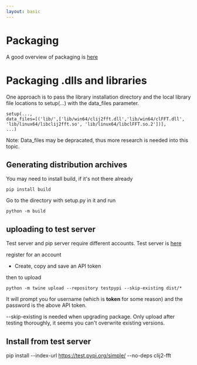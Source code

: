 ```yaml
---
layout: basic
---
```


# Packaging 

A good overview of packaging is [here](https://packaging.python.org/en/latest/tutorials/packaging-projects/)

# Packaging .dlls and libraries

One approach is to pass the library installation directory and the local library file locations to setup(...) with the data_files parameter.

```
setup(...,
data_files=[('lib/',['lib/win64/clij2fft.dll','lib/win64/clFFT.dll', 'lib/linux64/libclij2fft.so', 'lib/linux64/libclFFT.so.2'])],
...)
```

Note:  Data_files may be depracated, thus more research is needed into this topic.

## Generating distribution archives

You may need to install build, if it's not there already

```
pip install build
```

Go to the directory with setup.py in it and run


```
python -m build
```

## uploading to test server

Test server and pip server require different accounts.
Test server is [here](https://test.pypi.org/manage/projects/)

register for an account

* Create, copy and save an API token

then to upload

```
python -m twine upload --repository testpypi --skip-existing dist/*
```

It will prompt you for username (which is __token__ for some reason) and the password is the above API token.

--skip-existing is needed when upgrading package.  Only upload after testing thoroughly, it seems you can't overwrite existing versions.

## Install from test server

 pip install --index-url https://test.pypi.org/simple/ --no-deps clij2-fft




